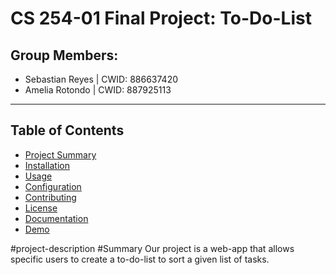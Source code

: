 # CS 254-01 Final Project: To-Do-List 

## Group Members: 
- Sebastian Reyes | CWID: 886637420
- Amelia Rotondo  | CWID: 887925113
-----

## Table of Contents

- [Project Summary](#project-description)
- [Installation](#installation)
- [Usage](#usage)
- [Configuration](#configuration)
- [Contributing](#contributing)
- [License](#license)
- [Documentation](#documentation)
- [Demo](#demo)

#project-description
#Summary
 Our project is a web-app that allows specific users to create a to-do-list to sort a given list of tasks. 